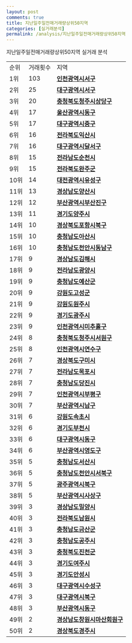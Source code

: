 ```yaml
---
layout: post
comments: true
title: 지난일주일전매거래량상위50지역
categories: [실거래분석]
permalink: /analysis/지난일주일전매거래량상위50지역
---
```


지난일주일전매거래량상위50지역 실거래 분석

<table>
  <tr>
    <td>순위</td>
    <td>거래횟수</td>
    <td>지역</td>
  </tr>

  <tr>
    <td>1위</td>
    <td>103</td>
    <td colspan="4" style="font-weight: bold;"><a href="/apt/인천광역시서구">인천광역시서구 </a></td>
  </tr>

  <tr>
    <td>2위</td>
    <td>25</td>
    <td colspan="4" style="font-weight: bold;"><a href="/apt/대구광역시서구">대구광역시서구 </a></td>
  </tr>

  <tr>
    <td>3위</td>
    <td>20</td>
    <td colspan="4" style="font-weight: bold;"><a href="/apt/충청북도청주시상당구">충청북도청주시상당구 </a></td>
  </tr>

  <tr>
    <td>4위</td>
    <td>17</td>
    <td colspan="4" style="font-weight: bold;"><a href="/apt/울산광역시동구">울산광역시동구 </a></td>
  </tr>

  <tr>
    <td>5위</td>
    <td>17</td>
    <td colspan="4" style="font-weight: bold;"><a href="/apt/대구광역시중구">대구광역시중구 </a></td>
  </tr>

  <tr>
    <td>6위</td>
    <td>16</td>
    <td colspan="4" style="font-weight: bold;"><a href="/apt/전라북도익산시">전라북도익산시 </a></td>
  </tr>

  <tr>
    <td>7위</td>
    <td>16</td>
    <td colspan="4" style="font-weight: bold;"><a href="/apt/대구광역시달서구">대구광역시달서구 </a></td>
  </tr>

  <tr>
    <td>8위</td>
    <td>15</td>
    <td colspan="4" style="font-weight: bold;"><a href="/apt/전라남도순천시">전라남도순천시 </a></td>
  </tr>

  <tr>
    <td>9위</td>
    <td>15</td>
    <td colspan="4" style="font-weight: bold;"><a href="/apt/전라북도완주군">전라북도완주군 </a></td>
  </tr>

  <tr>
    <td>10위</td>
    <td>14</td>
    <td colspan="4" style="font-weight: bold;"><a href="/apt/대전광역시유성구">대전광역시유성구 </a></td>
  </tr>

  <tr>
    <td>11위</td>
    <td>13</td>
    <td colspan="4" style="font-weight: bold;"><a href="/apt/경상남도양산시">경상남도양산시 </a></td>
  </tr>

  <tr>
    <td>12위</td>
    <td>12</td>
    <td colspan="4" style="font-weight: bold;"><a href="/apt/부산광역시부산진구">부산광역시부산진구 </a></td>
  </tr>

  <tr>
    <td>13위</td>
    <td>11</td>
    <td colspan="4" style="font-weight: bold;"><a href="/apt/경기도양주시">경기도양주시 </a></td>
  </tr>

  <tr>
    <td>14위</td>
    <td>10</td>
    <td colspan="4" style="font-weight: bold;"><a href="/apt/경상북도포항시북구">경상북도포항시북구 </a></td>
  </tr>

  <tr>
    <td>15위</td>
    <td>10</td>
    <td colspan="4" style="font-weight: bold;"><a href="/apt/충청남도아산시">충청남도아산시 </a></td>
  </tr>

  <tr>
    <td>16위</td>
    <td>10</td>
    <td colspan="4" style="font-weight: bold;"><a href="/apt/충청남도천안시동남구">충청남도천안시동남구 </a></td>
  </tr>

  <tr>
    <td>17위</td>
    <td>9</td>
    <td colspan="4" style="font-weight: bold;"><a href="/apt/경상남도김해시">경상남도김해시 </a></td>
  </tr>

  <tr>
    <td>18위</td>
    <td>9</td>
    <td colspan="4" style="font-weight: bold;"><a href="/apt/전라남도광양시">전라남도광양시 </a></td>
  </tr>

  <tr>
    <td>19위</td>
    <td>9</td>
    <td colspan="4" style="font-weight: bold;"><a href="/apt/충청남도예산군">충청남도예산군 </a></td>
  </tr>

  <tr>
    <td>20위</td>
    <td>9</td>
    <td colspan="4" style="font-weight: bold;"><a href="/apt/강원도고성군">강원도고성군 </a></td>
  </tr>

  <tr>
    <td>21위</td>
    <td>9</td>
    <td colspan="4" style="font-weight: bold;"><a href="/apt/강원도원주시">강원도원주시 </a></td>
  </tr>

  <tr>
    <td>22위</td>
    <td>9</td>
    <td colspan="4" style="font-weight: bold;"><a href="/apt/경기도광주시">경기도광주시 </a></td>
  </tr>

  <tr>
    <td>23위</td>
    <td>9</td>
    <td colspan="4" style="font-weight: bold;"><a href="/apt/인천광역시미추홀구">인천광역시미추홀구 </a></td>
  </tr>

  <tr>
    <td>24위</td>
    <td>8</td>
    <td colspan="4" style="font-weight: bold;"><a href="/apt/충청북도청주시서원구">충청북도청주시서원구 </a></td>
  </tr>

  <tr>
    <td>25위</td>
    <td>8</td>
    <td colspan="4" style="font-weight: bold;"><a href="/apt/인천광역시연수구">인천광역시연수구 </a></td>
  </tr>

  <tr>
    <td>26위</td>
    <td>7</td>
    <td colspan="4" style="font-weight: bold;"><a href="/apt/경상북도구미시">경상북도구미시 </a></td>
  </tr>

  <tr>
    <td>27위</td>
    <td>7</td>
    <td colspan="4" style="font-weight: bold;"><a href="/apt/전라남도목포시">전라남도목포시 </a></td>
  </tr>

  <tr>
    <td>28위</td>
    <td>7</td>
    <td colspan="4" style="font-weight: bold;"><a href="/apt/충청남도당진시">충청남도당진시 </a></td>
  </tr>

  <tr>
    <td>29위</td>
    <td>7</td>
    <td colspan="4" style="font-weight: bold;"><a href="/apt/인천광역시부평구">인천광역시부평구 </a></td>
  </tr>

  <tr>
    <td>30위</td>
    <td>7</td>
    <td colspan="4" style="font-weight: bold;"><a href="/apt/부산광역시남구">부산광역시남구 </a></td>
  </tr>

  <tr>
    <td>31위</td>
    <td>6</td>
    <td colspan="4" style="font-weight: bold;"><a href="/apt/강원도속초시">강원도속초시 </a></td>
  </tr>

  <tr>
    <td>32위</td>
    <td>6</td>
    <td colspan="4" style="font-weight: bold;"><a href="/apt/경기도부천시">경기도부천시 </a></td>
  </tr>

  <tr>
    <td>33위</td>
    <td>6</td>
    <td colspan="4" style="font-weight: bold;"><a href="/apt/대구광역시동구">대구광역시동구 </a></td>
  </tr>

  <tr>
    <td>34위</td>
    <td>6</td>
    <td colspan="4" style="font-weight: bold;"><a href="/apt/부산광역시영도구">부산광역시영도구 </a></td>
  </tr>

  <tr>
    <td>35위</td>
    <td>5</td>
    <td colspan="4" style="font-weight: bold;"><a href="/apt/충청남도서산시">충청남도서산시 </a></td>
  </tr>

  <tr>
    <td>36위</td>
    <td>5</td>
    <td colspan="4" style="font-weight: bold;"><a href="/apt/충청남도천안시서북구">충청남도천안시서북구 </a></td>
  </tr>

  <tr>
    <td>37위</td>
    <td>5</td>
    <td colspan="4" style="font-weight: bold;"><a href="/apt/광주광역시북구">광주광역시북구 </a></td>
  </tr>

  <tr>
    <td>38위</td>
    <td>5</td>
    <td colspan="4" style="font-weight: bold;"><a href="/apt/부산광역시사상구">부산광역시사상구 </a></td>
  </tr>

  <tr>
    <td>39위</td>
    <td>3</td>
    <td colspan="4" style="font-weight: bold;"><a href="/apt/경상남도밀양시">경상남도밀양시 </a></td>
  </tr>

  <tr>
    <td>40위</td>
    <td>3</td>
    <td colspan="4" style="font-weight: bold;"><a href="/apt/전라북도남원시">전라북도남원시 </a></td>
  </tr>

  <tr>
    <td>41위</td>
    <td>3</td>
    <td colspan="4" style="font-weight: bold;"><a href="/apt/충청남도금산군">충청남도금산군 </a></td>
  </tr>

  <tr>
    <td>42위</td>
    <td>3</td>
    <td colspan="4" style="font-weight: bold;"><a href="/apt/충청남도공주시">충청남도공주시 </a></td>
  </tr>

  <tr>
    <td>43위</td>
    <td>3</td>
    <td colspan="4" style="font-weight: bold;"><a href="/apt/충청북도진천군">충청북도진천군 </a></td>
  </tr>

  <tr>
    <td>44위</td>
    <td>3</td>
    <td colspan="4" style="font-weight: bold;"><a href="/apt/경기도여주시">경기도여주시 </a></td>
  </tr>

  <tr>
    <td>45위</td>
    <td>3</td>
    <td colspan="4" style="font-weight: bold;"><a href="/apt/경기도안성시">경기도안성시 </a></td>
  </tr>

  <tr>
    <td>46위</td>
    <td>3</td>
    <td colspan="4" style="font-weight: bold;"><a href="/apt/대구광역시수성구">대구광역시수성구 </a></td>
  </tr>

  <tr>
    <td>47위</td>
    <td>3</td>
    <td colspan="4" style="font-weight: bold;"><a href="/apt/대구광역시북구">대구광역시북구 </a></td>
  </tr>

  <tr>
    <td>48위</td>
    <td>3</td>
    <td colspan="4" style="font-weight: bold;"><a href="/apt/부산광역시동구">부산광역시동구 </a></td>
  </tr>

  <tr>
    <td>49위</td>
    <td>2</td>
    <td colspan="4" style="font-weight: bold;"><a href="/apt/경상남도창원시마산회원구">경상남도창원시마산회원구 </a></td>
  </tr>

  <tr>
    <td>50위</td>
    <td>2</td>
    <td colspan="4" style="font-weight: bold;"><a href="/apt/경상북도경주시">경상북도경주시 </a></td>
  </tr>

</table>
